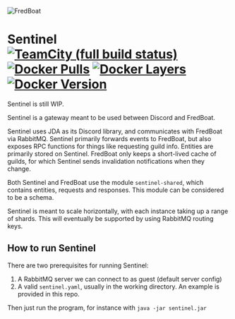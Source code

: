 ![FredBoat](https://fred.moe/YY1.png)
# Sentinel [![TeamCity (full build status)](https://img.shields.io/teamcity/https/ci.fredboat.com/e/Sentinel_Build.svg?style=flat-square)](https://ci.fredboat.com/viewType.html?buildTypeId=Sentinel_Build&guest=1) [![Docker Pulls](https://img.shields.io/docker/pulls/fredboat/sentinel.svg)](https://fredboat.com/docs/selfhosting) [![Docker Layers](https://images.microbadger.com/badges/image/fredboat/sentinel:dev-v0.svg)](https://microbadger.com/images/fredboat/sentinel:dev-v0 "Get your own image badge on microbadger.com") [![Docker Version](https://images.microbadger.com/badges/version/fredboat/sentinel:dev-v0.svg)](https://microbadger.com/images/fredboat/sentinel:dev-v0 "Get your own version badge on microbadger.com")
Sentinel is still WIP.

Sentinel is a gateway meant to be used between Discord and FredBoat.

Sentinel uses JDA as its Discord library, and communicates with FredBoat via RabbitMQ.
Sentinel primarily forwards events to FredBoat, but also exposes RPC functions for things like requesting guild info.
Entities are primarily stored on Sentinel. FredBoat only keeps a short-lived cache of guilds, for which Sentinel sends
invalidation notifications when they change.

Both Sentinel and FredBoat use the module `sentinel-shared`, which contains entities, requests and responses.
This module can be considered to be a schema.

Sentinel is meant to scale horizontally, with each instance taking up a range of shards. This will eventually be
supported by using RabbitMQ routing keys. 

## How to run Sentinel
There are two prerequisites for running Sentinel:

1. A RabbitMQ server we can connect to as guest (default server config)
2. A valid `sentinel.yaml`, usually in the working directory. An example is provided in this repo.

Then just run the program, for instance with `java -jar sentinel.jar`
